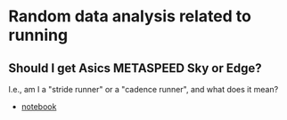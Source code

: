 # Random data analysis related to running

## Should I get Asics METASPEED Sky or Edge?

I.e., am I a "stride runner" or a "cadence runner", and what does it mean?

* [notebook](https://github.com/kaipuolamaki/run2024/blob/main/notes/run.ipynb)
